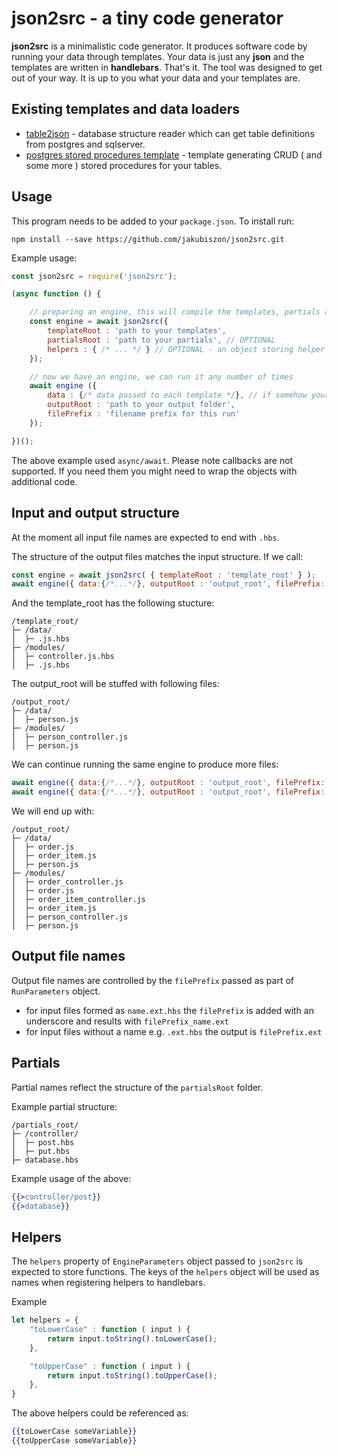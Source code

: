﻿# json2src - a tiny code generator
**json2src** is a minimalistic code generator. It produces software code by running your data through templates.
Your data is just any **json** and the templates are written in **handlebars**. That's it. The tool was designed to get out of your way. It is up to you what your data and your templates are.

## Existing templates and data loaders
 - [table2json](https://github.com/jakubiszon/table2json) - database structure reader which can get table definitions from postgres and sqlserver.
 - [postgres stored procedures template](https://github.com/jakubiszon/pg-stored-procedures-hbs) - template generating CRUD ( and some more ) stored procedures for your tables.

<!--- 
TODO
This tool started as part of a code generator for relational databases. There are some templates existing:
* REST api for postgres running on node/express
* CRUD stored procedures for sqlserver
* CRUD stored procedures for postgres

The above templates rely on structures extracted by [table2json](https://example.com) which is a tiny database structure extractor for **postgres** and **sqlserver**.
--->

## Usage
This program needs to be added to your `package.json`. To install run:
```
npm install --save https://github.com/jakubiszon/json2src.git
```

Example usage:
```js
const json2src = require('json2src');

(async function () {

	// preparing an engine, this will compile the templates, partials and assign helpers
	const engine = await json2src({
		templateRoot : 'path to your templates',
		partialsRoot : 'path to your partials', // OPTIONAL
		helpers : { /* ... */ } // OPTIONAL - an object storing helper functions, the keys of the object will be used as helper names
	});

	// now we have an engine, we can run it any number of times
	await engine ({
		data : {/* data passed to each template */}, // if somehow your templates needed no data this could as well be undefined
		outputRoot : 'path to your output folder',
		filePrefix : 'filename prefix for this run'
	});

})();

```
The above example used `async/await`. Please note callbacks are not supported. If you need them you might need to wrap the objects with additional code.

## Input and output structure
At the moment all input file names are expected to end with `.hbs`.

The structure of the output files matches the input structure.
If we call:
```js
const engine = await json2src( { templateRoot : 'template_root' } );
await engine({ data:{/*...*/}, outputRoot : 'output_root', filePrefix: 'person' })
```

And the template_root has the following stucture:
```
/template_root/
├─ /data/
│  ├─ .js.hbs
├─ /modules/
│  ├─ controller.js.hbs
│  ├─ .js.hbs
```

The output_root will be stuffed with following files:
```
/output_root/
├─ /data/
│  ├─ person.js
├─ /modules/
│  ├─ person_controller.js
│  ├─ person.js
```

We can continue running the same engine to produce more files:
```js
await engine({ data:{/*...*/}, outputRoot : 'output_root', filePrefix: 'order' })
await engine({ data:{/*...*/}, outputRoot : 'output_root', filePrefix: 'order_item' })
```

We will end up with:
```
/output_root/
├─ /data/
│  ├─ order.js
│  ├─ order_item.js
│  ├─ person.js
├─ /modules/
│  ├─ order_controller.js
│  ├─ order.js
│  ├─ order_item_controller.js
│  ├─ order_item.js
│  ├─ person_controller.js
│  ├─ person.js
```

## Output file names
Output file names are controlled by the `filePrefix` passed as part of `RunParameters` object.
* for input files formed as `name.ext.hbs` the `filePrefix` is added with an underscore and results with `filePrefix_name.ext`
* for input files without a name e.g. `.ext.hbs` the output is `filePrefix.ext`
<!--- 
* TODO `filePrefix` could be assigned as a function:
```js
function( path, filename ) {
	// here you could be a bit more creative about the filenames
	return 'filename without path';
}
```
--->

## Partials
Partial names reflect the structure of the `partialsRoot` folder.

Example partial structure:
```
/partials_root/
├─ /controller/
│  ├─ post.hbs
│  ├─ put.hbs
├─ database.hbs
```

Example usage of the above:
```hbs
{{>controller/post}}
{{>database}}
```

## Helpers
The `helpers` property of `EngineParameters` object passed to `json2src` is expected to store functions. The keys of the `helpers` object will be used as names when registering helpers to handlebars.

Example
```js
let helpers = {
	"toLowerCase" : function ( input ) {
		return input.toString().toLowerCase();
	},

	"toUpperCase" : function ( input ) {
		return input.toString().toUpperCase();
	},
}
```

The above helpers could be referenced as:
```hbs
{{toLowerCase someVariable}}
{{toUpperCase someVariable}}
```
